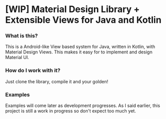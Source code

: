 # [WIP] Material Design Library + Extensible Views for Java and Kotlin

### What is this?
This is a Android-like View based system for Java, written in Kotlin, with Material Design Views. This makes it easy for to implement and design Material UI.

### How do I work with it?
Just clone the library, compile it and your golden!

### Examples
Examples will come later as development progresses. As I said earlier, this project is still a work in progress so don't expect too much yet.
